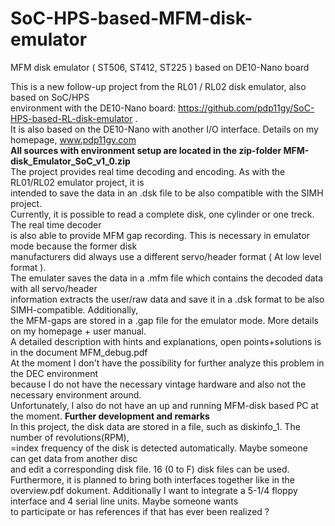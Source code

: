 # SoC-HPS-based-MFM-disk-emulator
 MFM disk emulator ( ST506, ST412, ST225 )  based on DE10-Nano  board
                                                                                 
                                                                                 
This is a new follow-up project from the RL01 / RL02 disk emulator, also based on SoC/HPS             
environment with the DE10-Nano board: https://github.com/pdp11gy/SoC-HPS-based-RL-disk-emulator .                        
It is also based on the DE10-Nano with another I/O interface. Details on my homepage, www.pdp11gy.com                                                                                      
**All sources with environment setup  are located in the zip-folder MFM-disk_Emulator_SoC_v1_0.zip**                           
The project provides real time decoding and encoding. As with the RL01/RL02 emulator project, it is                  
intended to save the data in an .dsk file to be also compatible with the SIMH project.                                                                                  
Currently, it is possible to read a complete disk, one cylinder or one treck. The real time decoder                 
is also able to provide MFM gap recording. This is necessary in emulator mode because the former disk                           
manufacturers did always use a different servo/header format ( At low level format ).                                                                  
The emulater saves the data in a .mfm file which contains the decoded data with all servo/header                       
information extracts the user/raw data and save it in a .dsk format to be also SIMH-compatible. Additionally,                       
the MFM-gaps are stored in a .gap file for the emulator mode. More details on my homepage + user manual.                               
A detailed description with hints and explanations, open points+solutions is in the document MFM_debug.pdf                   
At the moment I don't have the possibility for further analyze this problem in the DEC environment              
because I do not have the necessary vintage hardware and also not the necessary environment around.           
Unfortunately, I also do not have an up and running  MFM-disk based PC at the moment.
**Further development and remarks**                                                                           
In this project, the disk data are stored in a file, such as diskinfo_1. The number of revolutions(RPM),               
=index frequency of the disk is detected automatically. Maybe someone can get data from another disc                           
and edit a corresponding disk file. 16 (0 to F) disk files can be used. 
Furthermore, it is planned to bring both interfaces together like in the overview.pdf dokument.
Additionally I want to integrate a 5-1/4 floppy interface and 4 serial line units. Maybe someone wants                                        
to participate or has references if that has ever been realized ? 

 
